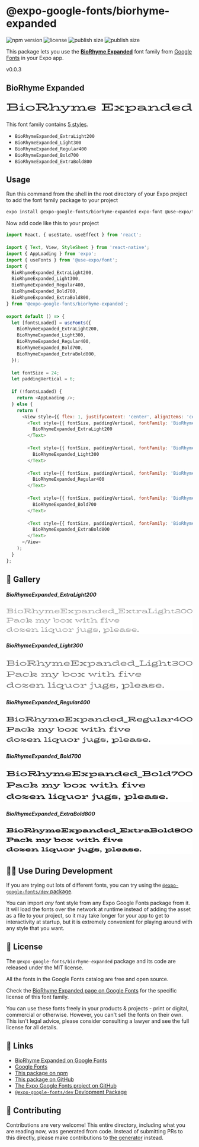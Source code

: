 # @expo-google-fonts/biorhyme-expanded

![npm version](https://flat.badgen.net/npm/v/@expo-google-fonts/biorhyme-expanded)
![license](https://flat.badgen.net/github/license/expo/google-fonts)
![publish size](https://flat.badgen.net/packagephobia/install/@expo-google-fonts/biorhyme-expanded)
![publish size](https://flat.badgen.net/packagephobia/publish/@expo-google-fonts/biorhyme-expanded)

This package lets you use the [**BioRhyme Expanded**](https://fonts.google.com/specimen/BioRhyme+Expanded) font family from [Google Fonts](https://fonts.google.com/) in your Expo app.

v0.0.3

## BioRhyme Expanded

![BioRhyme Expanded](./font-family.png)

This font family contains [5 styles](#-gallery).

- `BioRhymeExpanded_ExtraLight200`
- `BioRhymeExpanded_Light300`
- `BioRhymeExpanded_Regular400`
- `BioRhymeExpanded_Bold700`
- `BioRhymeExpanded_ExtraBold800`

## Usage

Run this command from the shell in the root directory of your Expo project to add the font family package to your project
```sh
expo install @expo-google-fonts/biorhyme-expanded expo-font @use-expo/font
```

Now add code like this to your project
```js
import React, { useState, useEffect } from 'react';

import { Text, View, StyleSheet } from 'react-native';
import { AppLoading } from 'expo';
import { useFonts } from '@use-expo/font';
import {
  BioRhymeExpanded_ExtraLight200,
  BioRhymeExpanded_Light300,
  BioRhymeExpanded_Regular400,
  BioRhymeExpanded_Bold700,
  BioRhymeExpanded_ExtraBold800,
} from '@expo-google-fonts/biorhyme-expanded';

export default () => {
  let [fontsLoaded] = useFonts({
    BioRhymeExpanded_ExtraLight200,
    BioRhymeExpanded_Light300,
    BioRhymeExpanded_Regular400,
    BioRhymeExpanded_Bold700,
    BioRhymeExpanded_ExtraBold800,
  });

  let fontSize = 24;
  let paddingVertical = 6;

  if (!fontsLoaded) {
    return <AppLoading />;
  } else {
    return (
      <View style={{ flex: 1, justifyContent: 'center', alignItems: 'center' }}>
        <Text style={{ fontSize, paddingVertical, fontFamily: 'BioRhymeExpanded_ExtraLight200' }}>
          BioRhymeExpanded_ExtraLight200
        </Text>

        <Text style={{ fontSize, paddingVertical, fontFamily: 'BioRhymeExpanded_Light300' }}>
          BioRhymeExpanded_Light300
        </Text>

        <Text style={{ fontSize, paddingVertical, fontFamily: 'BioRhymeExpanded_Regular400' }}>
          BioRhymeExpanded_Regular400
        </Text>

        <Text style={{ fontSize, paddingVertical, fontFamily: 'BioRhymeExpanded_Bold700' }}>
          BioRhymeExpanded_Bold700
        </Text>

        <Text style={{ fontSize, paddingVertical, fontFamily: 'BioRhymeExpanded_ExtraBold800' }}>
          BioRhymeExpanded_ExtraBold800
        </Text>
      </View>
    );
  }
};

```

## 🔡 Gallery

##### BioRhymeExpanded_ExtraLight200
![BioRhymeExpanded_ExtraLight200](./7770459b3448470de7eebc842dd6d1b27857480f955caa6fda9114f30f9c487a.ttf.png)

##### BioRhymeExpanded_Light300
![BioRhymeExpanded_Light300](./564af9bc89e9baac8c99c4a2b2bb1262ed16deaec1971840ab3e348ed0dc8e22.ttf.png)

##### BioRhymeExpanded_Regular400
![BioRhymeExpanded_Regular400](./1fa6003a77f1c41cfe89fc6db7c98358f0e6fa62b61c965e0e1a04ed960601b9.ttf.png)

##### BioRhymeExpanded_Bold700
![BioRhymeExpanded_Bold700](./89375361cdabf9dbf2e57378fa40cc8c19512e518617d5e8502c9db8aa4ee2a1.ttf.png)

##### BioRhymeExpanded_ExtraBold800
![BioRhymeExpanded_ExtraBold800](./586a8d74b8042767a173971c026734fb6cb75934497b3c9d2ebd80ad9e60c31d.ttf.png)


## 👩‍💻 Use During Development

If you are trying out lots of different fonts, you can try using the [`@expo-google-fonts/dev` package](https://github.com/expo/google-fonts/tree/master/font-packages/dev#readme).

You can import *any* font style from any Expo Google Fonts package from it. It will load the fonts
over the network at runtime instead of adding the asset as a file to your project, so it may take longer
for your app to get to interactivity at startup, but it is extremely convenient
for playing around with any style that you want.

## 📖 License

The `@expo-google-fonts/biorhyme-expanded` package and its code are released under the MIT license.

All the fonts in the Google Fonts catalog are free and open source.

Check the [BioRhyme Expanded page on Google Fonts](https://fonts.google.com/specimen/BioRhyme+Expanded) for the specific license of this font family.

You can use these fonts freely in your products & projects - print or digital, commercial or otherwise. However, you can't sell the fonts on their own. This isn't legal advice, please consider consulting a lawyer and see the full license for all details.

## 🔗 Links

- [BioRhyme Expanded on Google Fonts](https://fonts.google.com/specimen/BioRhyme+Expanded)
- [Google Fonts](https://fonts.google.com/)
- [This package on npm](https://www.npmjs.com/package/@expo-google-fonts/biorhyme-expanded)
- [This package on GitHub](https://github.com/expo/google-fonts/tree/master/font-packages/biorhyme-expanded)
- [The Expo Google Fonts project on GitHub](https://github.com/expo/google-fonts)
- [`@expo-google-fonts/dev` Devlopment Package](https://github.com/expo/google-fonts/tree/master/font-packages/dev)


## 🤝 Contributing

Contributions are very welcome! This entire directory, including what you are reading now, was generated from code. Instead of submitting PRs to this directly, please make contributions to [the generator](https://github.com/expo/google-fonts/tree/master/packages/generator) instead.
